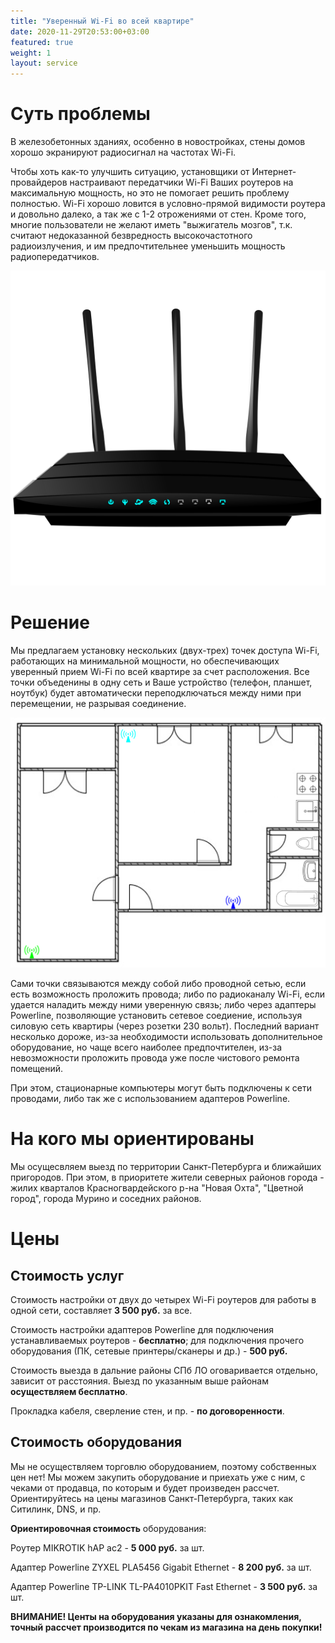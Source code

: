```yaml
---
title: "Уверенный Wi-Fi во всей квартире"
date: 2020-11-29T20:53:00+03:00
featured: true
weight: 1
layout: service
---
```


# Суть проблемы

В железобетонных зданиях, особенно в новостройках, стены домов хорошо экранируют радиосигнал на частотах Wi-Fi.

Чтобы хоть как-то улучшить ситуацию, установщики от Интернет-провайдеров настраивают передатчики Wi-Fi Ваших роутеров на максимальную мощность, но это не помогает решить проблему полностью. Wi-Fi хорошо ловится в условно-прямой видимости роутера и довольно далеко, а так же с 1-2 отрожениями от стен. Кроме того, многие пользователи не желают иметь "выжигатель мозгов", т.к. считают недоказанной безвредность высокочастотного радиоизлучения, и им предпочтительнее уменьшить мощность радиопередатчиков.

![router](/images/services/wireless-modem.svg)

# Решение

Мы предлагаем установку нескольких (двух-трех) точек доступа Wi-Fi, работающих на минимальной мощности, но обеспечивающих уверенный прием Wi-Fi по всей квартире за счет расположения. Все точки объеденины в одну сеть и Ваше устройство (телефон, планшет, ноутбук) будет автоматически переподключаться между ними при перемещении, не разрывая соединение.

![flat plain](/images/services/wifi.png)

Сами точки связываются между собой либо проводной сетью, если есть возможность проложить провода; либо по радиоканалу Wi-Fi, если удается наладить между ними уверенную связь; либо через адаптеры Powerline, позволяющие установить сетевое соедиение, используя силовую сеть квартиры (через розетки 230 вольт). Последний вариант несколько дороже, из-за необходимости использовать дополнительное оборудование, но чаще всего наиболее предпочтителен, из-за невозможности проложить провода уже после чистового ремонта помещений.

При этом, стационарные компьютеры могут быть подключены к сети проводами, либо так же с использованием адаптеров Powerline.

# На кого мы ориентированы

Мы осущесвляем выезд по территории Санкт-Петербурга и ближайших пригородов. При этом, в приоритете жители северных районов города - жилих кварталов Красногвардейского р-на "Новая Охта", "Цветной город", города Мурино и соседних районов.

# Цены

## Стоимость услуг

Стоимость настройки от двух до четырех Wi-Fi роутеров для работы в одной сети, составляет **3&nbsp;500&nbsp;руб.** за все.

Стоимость настройки адаптеров Powerline для подключения устанавливаемых роутеров - **бесплатно**; для подключения прочего оборудования (ПК, сетевые принтеры/сканеры и др.) - **500&nbsp;руб.**

Стоимость выезда в дальние районы СПб ЛО оговаривается отдельно, зависит от расстояния. Выезд по указанным выше районам **осуществляем бесплатно**.

Прокладка кабеля, сверление стен, и пр. - **по договоренности**.

## Стоимость оборудования

Мы не осуществляем торговлю оборудованием, поэтому собственных цен нет! Мы можем закупить оборудование и приехать уже с ним, с чеками от продавца, по которым и будет произведен рассчет. Ориентируйтесь на цены магазинов Санкт-Петербурга, таких как Ситилинк, DNS, и пр.

**Ориентировочная стоимость** оборудования:

Роутер MIKROTIK hAP ac2 - **5&nbsp;000&nbsp;руб.** за шт.

Адаптер Powerline ZYXEL PLA5456 Gigabit Ethernet - **8&nbsp;200&nbsp;руб.** за шт.

Адаптер Powerline TP-LINK TL-PA4010PKIT Fast Ethernet - **3&nbsp;500&nbsp;руб.** за шт.

**ВНИМАНИЕ! Центы на оборудования указаны для ознакомления, точный рассчет производится по чекам из магазина на день покупки!**

